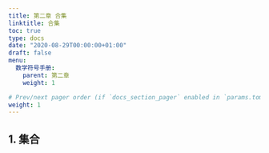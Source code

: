```yaml
---
title: 第二章 合集
linktitle: 合集
toc: true
type: docs
date: "2020-08-29T00:00:00+01:00"
draft: false
menu:
  数学符号手册:
    parent: 第二章
    weight: 1

# Prev/next pager order (if `docs_section_pager` enabled in `params.toml`)
weight: 1
---
```


## 1. 集合

